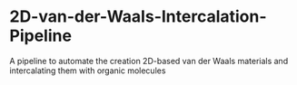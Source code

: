 # 2D-van-der-Waals-Intercalation-Pipeline
A pipeline to automate the creation 2D-based van der Waals materials and intercalating them with organic molecules
